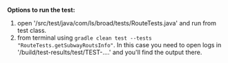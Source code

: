 
**Options to run the test:**
1. open '/src/test/java/com/ls/broad/tests/RouteTests.java' and run from test class.
2. from terminal using `gradle clean test --tests "RouteTests.getSubwayRoutsInfo"`. In this case you need to open logs in '/build/test-results/test/TEST-....' and you'll find the output there.






